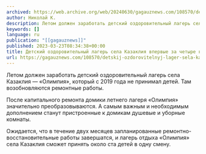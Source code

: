 ```yaml
---
archived: https://web.archive.org/web/20240630/gagauznews.com/108570/detskij-ozdorovitelnyj-lager-sela-kazakliya-vpervye-za-chetyre-goda-gotovitsya-prinyat-detej.html
author: Николай К.
description: Летом должен заработать детский оздоровительный лагерь села Казаклия — «Олимпия», который с 2019 года не принимал детей. Там возобновляются ремонтные работы. После капитального ремонта домики летнего лагеря «Олимпия» значительно преобразовываются. А самым важным и необходимым дополнением станут пристроенные к домикам душевые и уборные комнаты. Ожидается, что в течение двух месяцев запланированные ремонтно-восстановительные работы завершатся, и лагерь отдыха «Олимпия» села Казаклия сможет принять около ста детей в одну смену.
keywords: []
language: ru
publication: "[[gagauznews]]"
published: 2023-03-23T08:34:38+00:00
title: Детский оздоровительный лагерь села Казаклия впервые за четыре года готовится принять детей
url: https://gagauznews.com/108570/detskij-ozdorovitelnyj-lager-sela-kazakliya-vpervye-za-chetyre-goda-gotovitsya-prinyat-detej.html
---
```


Летом должен заработать детский оздоровительный лагерь села Казаклия — «Олимпия», который с 2019 года не принимал детей. Там возобновляются ремонтные работы.

После капитального ремонта домики летнего лагеря «Олимпия» значительно преобразовываются. А самым важным и необходимым дополнением станут пристроенные к домикам душевые и уборные комнаты.

Ожидается, что в течение двух месяцев запланированные ремонтно-восстановительные работы завершатся, и лагерь отдыха «Олимпия» села Казаклия сможет принять около ста детей в одну смену.